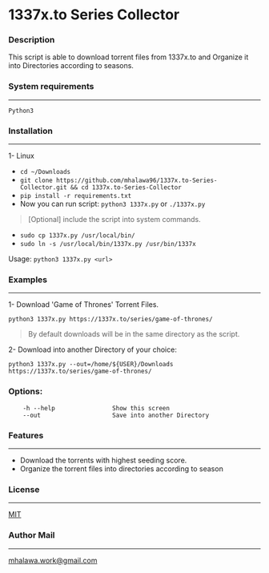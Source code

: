 # 1337x.to Series Collector 
### Description
This script is able to download torrent files from 1337x.to and Organize it into  Directories according to seasons.

### System requirements
---
`Python3`

### Installation
---

1- Linux
* `cd ~/Downloads`
*  `git clone https://github.com/mhalawa96/1337x.to-Series-Collector.git && cd 1337x.to-Series-Collector`
*  `pip install -r requirements.txt`
* Now you can run script: `python3 1337x.py` or `./1337x.py`
 > [Optional]  include the script into system commands.

 * `sudo cp 1337x.py /usr/local/bin/`
 * `sudo ln -s /usr/local/bin/1337x.py /usr/bin/1337x`

Usage: `python3 1337x.py <url>`

### Examples
---

1- Download 'Game of Thrones' Torrent Files.

`python3 1337x.py https://1337x.to/series/game-of-thrones/`
> By default downloads will be in the same directory as the script.

2- Download into another Directory of your choice:

`python3 1337x.py --out=/home/${USER}/Downloads https://1337x.to/series/game-of-thrones/`
 
 
### Options:
```
    -h --help                Show this screen
    --out                    Save into another Directory
```


### Features
---

* Download the torrents with highest seeding score.
* Organize the torrent files into directories according to season

### License
---

[MIT]( 1337x.to-Series-Collector/LICENSE )

### Author Mail
---

[mhalawa.work@gmail.com](mailto:mhalawa.work@gmail.com)
